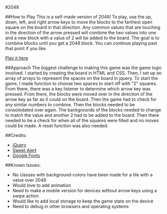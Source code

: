 #2048

##How to Play
This is a self-made version of 2048!  To play, use the up, down, left, and right arrow keys to move the blocks to the farthest open square on the board in that direction.  Any common values that are touching in the direction of the arrow pressed will combine the two values into one and a new block with a value of 2 will be added to the board.  The goal is to combine blocks until you get a 2048 block.  You can continue playing past that point if you like.

[Play it here](http://jkarlovich.github.io/2048)

##Approach
The biggest challenge to making this game was the game logic involved.  I started by creating the board in HTML and CSS.  Then, I set up an array of arrays to represent the spaces on the board in jquery.  To start the game, I made function to choose two spaces to start off with "2" squares. From there, there was a key listener to determine which arrow key was pressed.  From there, the blocks were moved over in the direction of the arrow key as far as it could on the board.  Then the game had to check for any similar numbers to combine.  Then the blocks needed to be consolodated over again.  The backgrounds of the blocks needed to change to match the value and another 2 had to be added to the board.  Then there needed to be a check for when all of the squares were filled and no moves could be made.  A reset function was also needed.

##Credits:
  * [jQuery](https://jquery.com/)
  * [Sweet Alert](http://t4t5.github.io/sweetalert/)
  * [Google Fonts](https://www.google.com/fonts)

##Known Issues:
  * No classes with background-colors have been made for a tile with a value over 2048
  * Would love to add animation
  * Need to make a mobile version for devices without arrow keys using a swipe action
  * Would like to add local storage to keep the game state on the device
  * Need to debug in other browsers and operating systems
